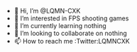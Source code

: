 - 👋 Hi, I’m @LQMN-CXK
- 👀 I’m interested in FPS shooting games
- 🌱 I’m currently learning nothing
- 💞️ I’m looking to collaborate on nothing
- 📫 How to reach me :Twitter:LQMNCXK

<!---
LQMN-CXK/LQMN-CXK is a ✨ special ✨ repository because its `README.md` (this file) appears on your GitHub profile.
You can click the Preview link to take a look at your changes.
--->
